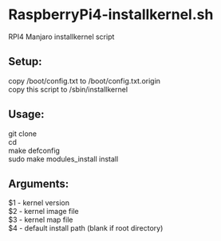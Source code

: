 # RaspberryPi4-installkernel.sh

 RPI4 Manjaro installkernel script  

## Setup:  
   copy /boot/config.txt to /boot/config.txt.origin  
   copy this script to /sbin/installkernel  
  
## Usage:  
   git clone <mainline kernel src code>  
   cd <mainline kernel src code folder>  
   make defconfig  
   sudo make modules_install install  

## Arguments:  
   $1 - kernel version  
   $2 - kernel image file  
   $3 - kernel map file  
   $4 - default install path (blank if root directory)  
